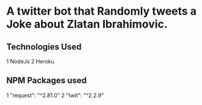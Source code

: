 # A twitter bot that Randomly tweets a Joke about Zlatan Ibrahimovic.

## Technologies Used
1 NodeJs
2 Heroku
## NPM Packages used
1 "request": "^2.81.0"
2 "twit": "^2.2.9"
 
 
